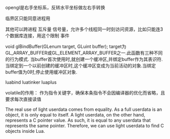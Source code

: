 ﻿opengl是右手坐标系，反转水平坐标做左右手转换

临界区只能同意进程用

其他可以跨进程
互斥量
信号量，允许多个线程同一时刻访问资源，比如只能连3个数据库连接，用这个限制
事件

void glBindBuffer(GLenum target, GLuint buffer);
target为GL_ARRAY_BUFFER或GL_ELEMENT_ARRAY_BUFFER之一.此函数有三种不同的行为模式.
当buffer首次使用时,就创建一个缓冲区,并绑定buffer作为其表识符.当绑定到一个以前创建的缓冲区时,这个缓冲区变成为当前活动的对象.当绑定buffer值为0时,停止使用缓冲区对象.


luabind
luatinker
luaplus

volatile的作用： 作为指令关键字，确保本条指令不会因编译器的优化而省略，且要求每次直接读值

The real use of light userdata comes from equality. As a full userdata is an object, it is only equal to itself. A light userdata, on the other hand, represents a C pointer value. As such, it is equal to any userdata that represents the same pointer. Therefore, we can use light userdata to find C objects inside Lua. 